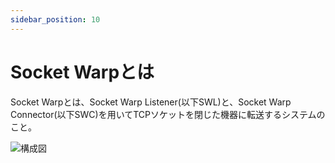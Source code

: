 ```yaml
---
sidebar_position: 10
---
```

# Socket Warpとは
Socket Warpとは、Socket Warp Listener(以下SWL)と、Socket Warp Connector(以下SWC)を用いてTCPソケットを閉じた機器に転送するシステムのこと。

![構成図](/img/socket-warp.png)
